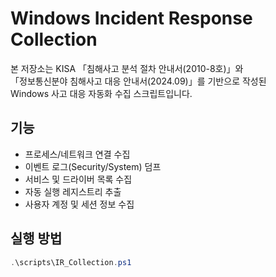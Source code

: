 # Windows Incident Response Collection

본 저장소는 KISA 「침해사고 분석 절차 안내서(2010-8호)」와  
「정보통신분야 침해사고 대응 안내서(2024.09)」를 기반으로 작성된  
Windows 사고 대응 자동화 수집 스크립트입니다.

## 기능
- 프로세스/네트워크 연결 수집
- 이벤트 로그(Security/System) 덤프
- 서비스 및 드라이버 목록 수집
- 자동 실행 레지스트리 추출
- 사용자 계정 및 세션 정보 수집

## 실행 방법
```powershell
.\scripts\IR_Collection.ps1
